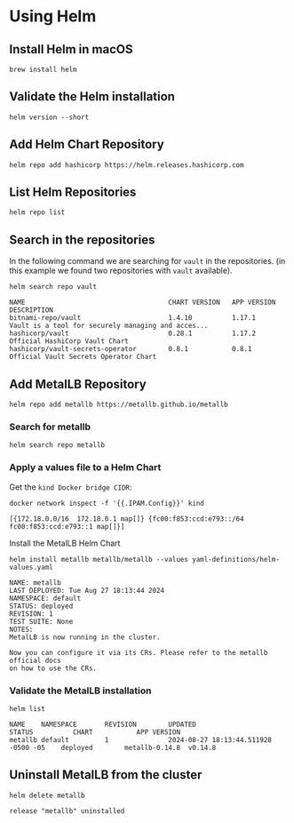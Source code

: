 # Using Helm

## Install Helm in macOS

```shell
brew install helm
```

## Validate the Helm installation

```shell
helm version --short
```

## Add Helm Chart Repository

```shell
helm repo add hashicorp https://helm.releases.hashicorp.com
```

## List Helm Repositories

```shell
helm repo list
```

## Search in the repositories

In the following command we are searching for `vault` in the repositories. (in this example we found two repositories with `vault` available).

```shell
helm search repo vault

NAME                                    CHART VERSION   APP VERSION     DESCRIPTION                                       
bitnami-repo/vault                      1.4.10          1.17.1          Vault is a tool for securely managing and acces...
hashicorp/vault                         0.28.1          1.17.2          Official HashiCorp Vault Chart                    
hashicorp/vault-secrets-operator        0.8.1           0.8.1           Official Vault Secrets Operator Chart
```

## Add MetalLB Repository

```shell
helm repo add metallb https://metallb.github.io/metallb
```

### Search for metallb

```shell
helm search repo metallb
```

### Apply a values file to a Helm Chart

Get the `kind Docker bridge CIDR`:

```shell
docker network inspect -f '{{.IPAM.Config}}' kind

[{172.18.0.0/16  172.18.0.1 map[]} {fc00:f853:ccd:e793::/64  fc00:f853:ccd:e793::1 map[]}]
```

Install the MetalLB Helm Chart

```shell
helm install metallb metallb/metallb --values yaml-definitions/helm-values.yaml

NAME: metallb
LAST DEPLOYED: Tue Aug 27 18:13:44 2024
NAMESPACE: default
STATUS: deployed
REVISION: 1
TEST SUITE: None
NOTES:
MetalLB is now running in the cluster.

Now you can configure it via its CRs. Please refer to the metallb official docs
on how to use the CRs.
```

### Validate the MetalLB installation

```shell
helm list

NAME    NAMESPACE       REVISION        UPDATED                                 STATUS          CHART           APP VERSION
metallb default         1               2024-08-27 18:13:44.511928 -0500 -05    deployed        metallb-0.14.8  v0.14.8
```

## Uninstall MetalLB from the cluster

```shell
helm delete metallb

release "metallb" uninstalled
```
